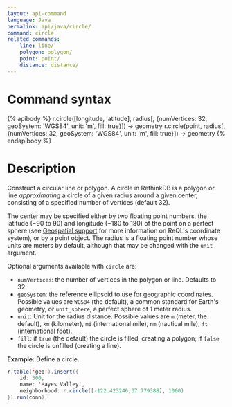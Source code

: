 ```yaml
---
layout: api-command
language: Java
permalink: api/java/circle/
command: circle
related_commands:
    line: line/
    polygon: polygon/
    point: point/
    distance: distance/
---
```

# Command syntax #

{% apibody %}
r.circle([longitude, latitude], radius[, {numVertices: 32, geoSystem: 'WGS84', unit: 'm', fill: true}]) &rarr; geometry
r.circle(point, radius[, {numVertices: 32, geoSystem: 'WGS84', unit: 'm', fill: true}]) &rarr; geometry
{% endapibody %}

# Description #

Construct a circular line or polygon. A circle in RethinkDB is a polygon or line *approximating* a circle of a given radius around a given center, consisting of a specified number of vertices (default 32).

The center may be specified either by two floating point numbers, the latitude (&minus;90 to 90) and longitude (&minus;180 to 180) of the point on a perfect sphere (see [Geospatial support](/docs/geo-support/) for more information on ReQL's coordinate system), or by a point object. The radius is a floating point number whose units are meters by default, although that may be changed with the `unit` argument.

Optional arguments available with `circle` are:

* `numVertices`: the number of vertices in the polygon or line. Defaults to 32.
* `geoSystem`: the reference ellipsoid to use for geographic coordinates. Possible values are `WGS84` (the default), a common standard for Earth's geometry, or `unit_sphere`, a perfect sphere of 1 meter radius.
* `unit`: Unit for the radius distance. Possible values are `m` (meter, the default), `km` (kilometer), `mi` (international mile), `nm` (nautical mile), `ft` (international foot).
* `fill`: if `true` (the default) the circle is filled, creating a polygon; if `false` the circle is unfilled (creating a line).



__Example:__ Define a circle.

```java
r.table('geo').insert({
    id: 300,
    name: 'Hayes Valley',
    neighborhood: r.circle([-122.423246,37.779388], 1000)
}).run(conn);
```
